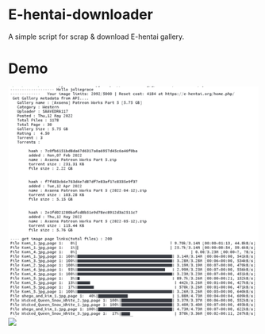# E-hentai-downloader
A simple script for scrap & download E-hentai gallery.
# Demo 
![](./Demo/Demo_1.png)
![](./Demo/Demo_2.png)

